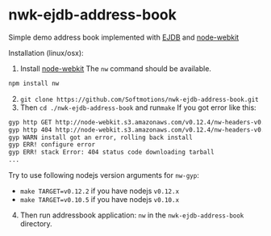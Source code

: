 nwk-ejdb-address-book
=====================

Simple demo address book implemented with [EJDB](https://github.com/Softmotions/ejdb) 
and [node-webkit](https://github.com/nwjs/nw.js)

Installation (linux/osx):

 1. Install [node-webkit](https://github.com/nwjs/nw.js) 
 The `nw` command should be available.
 
 ```js
 npm install nw
 ```
 
 2. `git clone https://github.com/Softmotions/nwk-ejdb-address-book.git`
 3. Then `cd ./nwk-ejdb-address-book` and run`make`
 If you got error like this:
 
 ```sh
 gyp http GET http://node-webkit.s3.amazonaws.com/v0.12.4/nw-headers-v0.12.4.tar.gz
 gyp http 404 http://node-webkit.s3.amazonaws.com/v0.12.4/nw-headers-v0.12.4.tar.gz
 gyp WARN install got an error, rolling back install
 gyp ERR! configure error 
 gyp ERR! stack Error: 404 status code downloading tarball
 ...
```

 Try to use following nodejs version arguments for `nw-gyp`:
    
 * `make TARGET=v0.12.2` if you have nodejs `v0.12.x`
 * `make TARGET=v0.10.5` if you have nodejs `v0.10.x`

        
 4. Then run addressbook application: `nw` in the `nwk-ejdb-address-book` directory.
